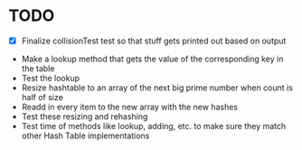 # TODO

* [x] Finalize collisionTest test so that stuff gets printed out based on output
* Make a lookup method that gets the value of the corresponding key in the table
* Test the lookup
* Resize hashtable to an array of the next big prime number when count is half of size
* Readd in every item to the new array with the new hashes
* Test these resizing and rehashing
* Test time of methods like lookup, adding, etc. to make sure they match other Hash Table implementations
